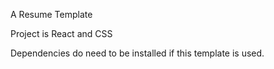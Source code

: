 A Resume Template

Project is React and CSS

Dependencies do need to be installed if this template is used.
